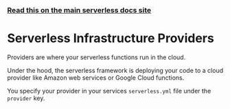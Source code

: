 <!--
title: Serverless - Infrastructure & Compute Providers
menuText: Providers
layout: Doc
-->

<!-- DOCS-SITE-LINK:START automatically generated  -->
### [Read this on the main serverless docs site](https://www.serverless.com/framework/docs/providers/)
<!-- DOCS-SITE-LINK:END -->

# Serverless Infrastructure Providers

Providers are where your serverless functions run in the cloud.

Under the hood, the serverless framework is deploying your code to a cloud provider like Amazon web services or Google Cloud functions.

You specify your provider in your services `serverless.yml` file under the `provider` key.

